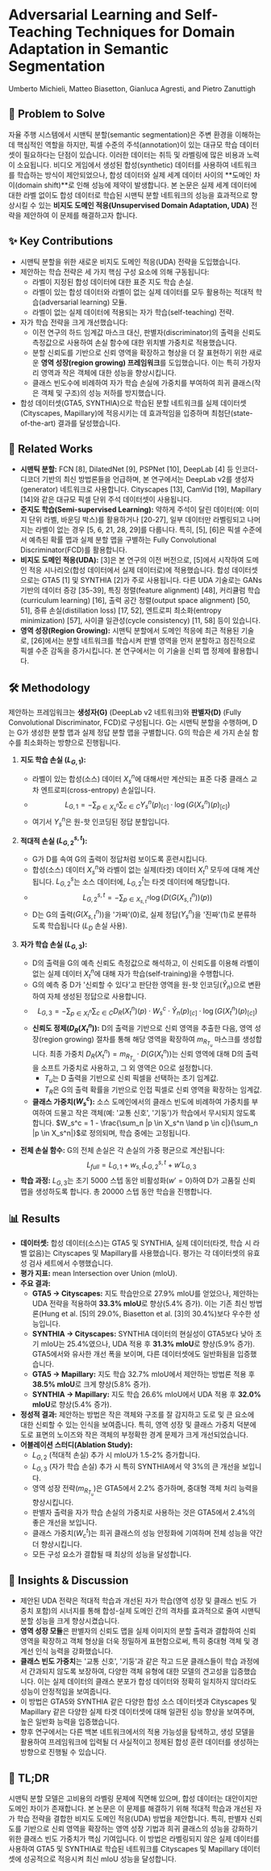 # Adversarial Learning and Self-Teaching Techniques for Domain Adaptation in Semantic Segmentation
Umberto Michieli, Matteo Biasetton, Gianluca Agresti, and Pietro Zanuttigh

## 🧩 Problem to Solve
자율 주행 시스템에서 시맨틱 분할(semantic segmentation)은 주변 환경을 이해하는 데 핵심적인 역할을 하지만, 픽셀 수준의 주석(annotation)이 있는 대규모 학습 데이터셋이 필요하다는 단점이 있습니다. 이러한 데이터는 취득 및 라벨링에 많은 비용과 노력이 소요됩니다. 비디오 게임에서 생성된 합성(synthetic) 데이터를 사용하여 네트워크를 학습하는 방식이 제안되었으나, 합성 데이터와 실제 세계 데이터 사이의 **도메인 차이(domain shift)**로 인해 성능에 제약이 발생합니다. 본 논문은 실제 세계 데이터에 대한 라벨 없이도 합성 데이터로 학습된 시맨틱 분할 네트워크의 성능을 효과적으로 향상시킬 수 있는 **비지도 도메인 적응(Unsupervised Domain Adaptation, UDA)** 전략을 제안하여 이 문제를 해결하고자 합니다.

## ✨ Key Contributions
*   시맨틱 분할을 위한 새로운 비지도 도메인 적응(UDA) 전략을 도입했습니다.
*   제안하는 학습 전략은 세 가지 핵심 구성 요소에 의해 구동됩니다:
    *   라벨이 지정된 합성 데이터에 대한 표준 지도 학습 손실.
    *   라벨이 있는 합성 데이터와 라벨이 없는 실제 데이터를 모두 활용하는 적대적 학습(adversarial learning) 모듈.
    *   라벨이 없는 실제 데이터에 적용되는 자가 학습(self-teaching) 전략.
*   자가 학습 전략을 크게 개선했습니다:
    *   이전 연구의 하드 임계값 마스크 대신, 판별자(discriminator)의 출력을 신뢰도 측정값으로 사용하여 손실 함수에 대한 위치별 가중치로 적용했습니다.
    *   분할 신뢰도를 기반으로 신뢰 영역을 확장하고 형상을 더 잘 표현하기 위한 새로운 **영역 성장(region growing) 프레임워크**를 도입했습니다. 이는 특히 가장자리 영역과 작은 객체에 대한 성능을 향상시킵니다.
    *   클래스 빈도수에 비례하여 자가 학습 손실에 가중치를 부여하여 희귀 클래스(작은 객체 및 구조)의 성능 저하를 방지했습니다.
*   합성 데이터셋(GTA5, SYNTHIA)으로 학습된 분할 네트워크를 실제 데이터셋(Cityscapes, Mapillary)에 적응시키는 데 효과적임을 입증하며 최첨단(state-of-the-art) 결과를 달성했습니다.

## 📎 Related Works
*   **시맨틱 분할:** FCN [8], DilatedNet [9], PSPNet [10], DeepLab [4] 등 인코더-디코더 기반의 최신 방법론들을 언급하며, 본 연구에서는 DeepLab v2를 생성자(generator) 네트워크로 사용합니다. Cityscapes [13], CamVid [19], Mapillary [14]와 같은 대규모 픽셀 단위 주석 데이터셋이 사용됩니다.
*   **준지도 학습(Semi-supervised Learning):** 약하게 주석이 달린 데이터(예: 이미지 단위 라벨, 바운딩 박스)를 활용하거나 [20-27], 일부 데이터만 라벨링되고 나머지는 라벨이 없는 경우 [5, 6, 21, 28, 29]를 다룹니다. 특히, [5], [6]은 픽셀 수준에서 예측된 확률 맵과 실제 분할 맵을 구별하는 Fully Convolutional Discriminator(FCD)를 활용합니다.
*   **비지도 도메인 적응(UDA):** [3]은 본 연구의 이전 버전으로, [5]에서 시작하여 도메인 적응 시나리오(합성 데이터에서 실제 데이터로)에 적용했습니다. 합성 데이터셋으로는 GTA5 [1] 및 SYNTHIA [2]가 주로 사용됩니다. 다른 UDA 기술로는 GANs 기반의 데이터 증강 [35-39], 특징 정렬(feature alignment) [48], 커리큘럼 학습(curriculum learning) [16], 출력 공간 정렬(output space alignment) [50, 51], 증류 손실(distillation loss) [17, 52], 엔트로피 최소화(entropy minimization) [57], 사이클 일관성(cycle consistency) [11, 58] 등이 있습니다.
*   **영역 성장(Region Growing):** 시맨틱 분할에서 도메인 적응에 최근 적용된 기술로, [26]에서는 분할 네트워크를 학습시켜 판별 영역을 먼저 분할하고 점진적으로 픽셀 수준 감독을 증가시킵니다. 본 연구에서는 이 기술을 신뢰 맵 정제에 활용합니다.

## 🛠️ Methodology
제안하는 프레임워크는 **생성자(G)** (DeepLab v2 네트워크)와 **판별자(D)** (Fully Convolutional Discriminator, FCD)로 구성됩니다. G는 시맨틱 분할을 수행하며, D는 G가 생성한 분할 맵과 실제 정답 분할 맵을 구별합니다. G의 학습은 세 가지 손실 함수를 최소화하는 방향으로 진행됩니다.

1.  **지도 학습 손실 ($L_{G,1}$):**
    *   라벨이 있는 합성(소스) 데이터 $X_s^n$에 대해서만 계산되는 표준 다중 클래스 교차 엔트로피(cross-entropy) 손실입니다.
    *   $$ L_{G,1} = - \sum_{p \in X_s^n} \sum_{c \in C} Y_s^n(p)_{[c]} \cdot \log(G(X_s^n)(p)_{[c]}) $$
    *   여기서 $Y_s^n$은 원-핫 인코딩된 정답 분할입니다.

2.  **적대적 손실 ($L_{G,2}^{s,t}$):**
    *   G가 D를 속여 G의 출력이 정답처럼 보이도록 훈련시킵니다.
    *   합성(소스) 데이터 $X_s^n$와 라벨이 없는 실제(타겟) 데이터 $X_t^n$ 모두에 대해 계산됩니다. $L_{G,2}^s$는 소스 데이터에, $L_{G,2}^t$는 타겟 데이터에 해당합니다.
    *   $$ L_{G,2}^{s,t} = - \sum_{p \in X_{s,t}^n} \log(D(G(X_{s,t}^n))(p)) $$
    *   D는 G의 출력($G(X_{s,t}^n)$)을 '가짜'(0)로, 실제 정답($Y_s^n$)을 '진짜'(1)로 분류하도록 학습됩니다 ($L_D$ 손실 사용).

3.  **자가 학습 손실 ($L_{G,3}$):**
    *   D의 출력을 G의 예측 신뢰도 측정값으로 해석하고, 이 신뢰도를 이용해 라벨이 없는 실제 데이터 $X_t^n$에 대해 자가 학습(self-training)을 수행합니다.
    *   G의 예측 중 D가 '신뢰할 수 있다'고 판단한 영역을 원-핫 인코딩($\hat{Y}_n$)으로 변환하여 자체 생성된 정답으로 사용합니다.
    *   $$ L_{G,3} = - \sum_{p \in X_t^n} \sum_{c \in C} D_R(X_t^n)(p) \cdot W_s^c \cdot \hat{Y}_n(p)_{[c]} \cdot \log(G(X_t^n)(p)_{[c]}) $$
    *   **신뢰도 정제($D_R(X_t^n)$):** D의 출력을 기반으로 신뢰 영역을 추출한 다음, 영역 성장(region growing) 절차를 통해 해당 영역을 확장하여 $m_{R_{T_u}}$ 마스크를 생성합니다. 최종 가중치 $D_R(X_t^n) = m_{R_{T_u}} \cdot D(G(X_t^n))$는 신뢰 영역에 대해 D의 출력을 소프트 가중치로 사용하고, 그 외 영역은 0으로 설정합니다.
        *   $T_u$는 D 출력을 기반으로 신뢰 픽셀을 선택하는 초기 임계값.
        *   $T_R$은 G의 출력 확률을 기반으로 인접 픽셀로 신뢰 영역을 확장하는 임계값.
    *   **클래스 가중치($W_s^c$):** 소스 도메인에서의 클래스 빈도에 비례하여 가중치를 부여하여 드물고 작은 객체(예: '교통 신호', '기둥')가 학습에서 무시되지 않도록 합니다. $W_s^c = 1 - \frac{\sum_n |p \in X_s^n \land p \in c|}{\sum_n |p \in X_s^n|}$로 정의되며, 학습 중에는 고정됩니다.

*   **전체 손실 함수:** G의 전체 손실은 각 손실의 가중 평균으로 계산됩니다:
    $$ L_{full} = L_{G,1} + w_{s,t} L_{G,2}^{s,t} + w' L_{G,3} $$
*   **학습 과정:** $L_{G,3}$는 초기 5000 스텝 동안 비활성화($w'=0$)하여 D가 고품질 신뢰 맵을 생성하도록 합니다. 총 20000 스텝 동안 학습을 진행합니다.

## 📊 Results
*   **데이터셋:** 합성 데이터(소스)는 GTA5 및 SYNTHIA, 실제 데이터(타겟, 학습 시 라벨 없음)는 Cityscapes 및 Mapillary를 사용했습니다. 평가는 각 데이터셋의 유효성 검사 세트에서 수행했습니다.
*   **평가 지표:** mean Intersection over Union (mIoU).
*   **주요 결과:**
    *   **GTA5 $\rightarrow$ Cityscapes:** 지도 학습만으로 27.9% mIoU를 얻었으나, 제안하는 UDA 전략을 적용하여 **33.3% mIoU**로 향상(5.4% 증가). 이는 기존 최신 방법론(Hung et al. [5]의 29.0%, Biasetton et al. [3]의 30.4%)보다 우수한 성능입니다.
    *   **SYNTHIA $\rightarrow$ Cityscapes:** SYNTHIA 데이터의 현실성이 GTA5보다 낮아 초기 mIoU는 25.4%였으나, UDA 적용 후 **31.3% mIoU**로 향상(5.9% 증가). GTA5에서와 유사한 개선 폭을 보이며, 다른 데이터셋에도 일반화됨을 입증했습니다.
    *   **GTA5 $\rightarrow$ Mapillary:** 지도 학습 32.7% mIoU에서 제안하는 방법론 적용 후 **38.5% mIoU**로 크게 향상(5.8% 증가).
    *   **SYNTHIA $\rightarrow$ Mapillary:** 지도 학습 26.6% mIoU에서 UDA 적용 후 **32.0% mIoU**로 향상(5.4% 증가).
*   **정성적 결과:** 제안하는 방법은 작은 객체와 구조를 잘 감지하고 도로 및 큰 요소에 대한 신뢰할 수 있는 인식을 보여줍니다. 특히, 영역 성장 및 클래스 가중치 덕분에 도로 표면의 노이즈와 작은 객체의 부정확한 경계 문제가 크게 개선되었습니다.
*   **어블레이션 스터디(Ablation Study):**
    *   $L_{G,2}$ (적대적 손실) 추가 시 mIoU가 1.5-2% 증가합니다.
    *   $L_{G,3}$ (자가 학습 손실) 추가 시 특히 SYNTHIA에서 약 3%의 큰 개선을 보입니다.
    *   영역 성장 전략($m_{R_{T_u}}$)은 GTA5에서 2.2% 증가하며, 중대형 객체 처리 능력을 향상시킵니다.
    *   판별자 출력을 자가 학습 손실의 가중치로 사용하는 것은 GTA5에서 2.4%의 좋은 개선을 보입니다.
    *   클래스 가중치($W_c^t$)는 희귀 클래스의 성능 안정화에 기여하며 전체 성능을 약간 더 향상시킵니다.
    *   모든 구성 요소가 결합될 때 최상의 성능을 달성합니다.

## 🧠 Insights & Discussion
*   제안된 UDA 전략은 적대적 학습과 개선된 자가 학습(영역 성장 및 클래스 빈도 가중치 포함)의 시너지를 통해 합성-실제 도메인 간의 격차를 효과적으로 줄여 시맨틱 분할 성능을 크게 향상시켰습니다.
*   **영역 성장 모듈**은 판별자의 신뢰도 맵을 실제 이미지의 분할 출력과 결합하여 신뢰 영역을 확장하고 객체 형상을 더욱 정밀하게 표현함으로써, 특히 중대형 객체 및 경계선 인식 능력을 강화했습니다.
*   **클래스 빈도 가중치**는 '교통 신호', '기둥'과 같은 작고 드문 클래스들이 학습 과정에서 간과되지 않도록 보장하여, 다양한 객체 유형에 대한 모델의 견고성을 입증했습니다. 이는 실제 데이터의 클래스 분포가 합성 데이터와 정확히 일치하지 않더라도 성능이 안정적임을 보여줍니다.
*   이 방법은 GTA5와 SYNTHIA 같은 다양한 합성 소스 데이터셋과 Cityscapes 및 Mapillary 같은 다양한 실제 타겟 데이터셋에 대해 일관된 성능 향상을 보여주며, 높은 일반화 능력을 입증했습니다.
*   향후 연구에서는 다른 백본 네트워크에서의 적용 가능성을 탐색하고, 생성 모델을 활용하여 프레임워크에 입력될 더 사실적이고 정제된 합성 훈련 데이터를 생성하는 방향으로 진행될 수 있습니다.

## 📌 TL;DR
시맨틱 분할 모델은 고비용의 라벨링 문제에 직면해 있으며, 합성 데이터는 대안이지만 도메인 차이가 존재합니다. 본 논문은 이 문제를 해결하기 위해 적대적 학습과 개선된 자가 학습 전략을 결합한 비지도 도메인 적응(UDA) 방법을 제안합니다. 특히, 판별자 신뢰도를 기반으로 신뢰 영역을 확장하는 영역 성장 기법과 희귀 클래스의 성능을 강화하기 위한 클래스 빈도 가중치가 핵심 기여입니다. 이 방법은 라벨링되지 않은 실제 데이터를 사용하여 GTA5 및 SYNTHIA로 학습된 네트워크를 Cityscapes 및 Mapillary 데이터셋에 성공적으로 적응시켜 최신 mIoU 성능을 달성합니다.
